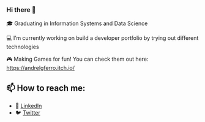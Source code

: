 ### Hi there 👋
 🎓 Graduating in Information Systems and Data Science
 
 💻 I’m currently working on build a developer portfolio by trying out different technologies
 
 🎮 Making Games for fun! You can check them out here: https://andrelgferro.itch.io/
 
##  📫 How to reach me:

- 💼 [LinkedIn](https://www.linkedin.com/in/andrelgferro/)
- 🐦 [Twitter](https://twitter.com/andrelgferro)
<!--
**andrelgf/andrelgf** is a ✨ _special_ ✨ repository because its `README.md` (this file) appears on your GitHub profile.

Here are some ideas to get you started:

- 🔭 I’m currently working on ...
- 🌱 I’m currently learning ...
- 👯 I’m looking to collaborate on ...
- 🤔 I’m looking for help with ...
- 💬 Ask me about ...
- 📫 How to reach me: ...
- 😄 Pronouns: ...
- ⚡ Fun fact: ...
-->
